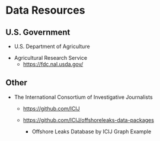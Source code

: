 
# Data Resources



## U.S. Government 

-  U.S. Department of Agriculture
  + Agricultural Research Service
    * https://fdc.nal.usda.gov/

## Other

- The International Consortium of Investigative Journalists 
  + https://github.com/ICIJ

  + https://github.com/ICIJ/offshoreleaks-data-packages
    * Offshore Leaks Database by ICIJ Graph Example


